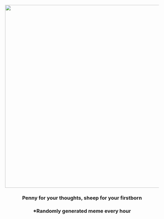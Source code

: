 <p align="center">
        <img src="https://i.redd.it/svxlltj63fw91.jpg" width="600" height="600">
        </p>
        <h3 align="center">Penny for your thoughts, sheep for your firstborn</h3>
        <h3 align="center">*Randomly generated meme every hour</h3>
    